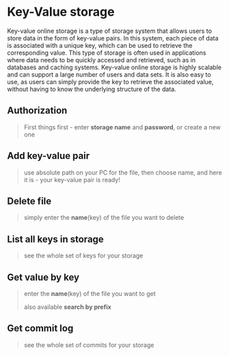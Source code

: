 # Key-Value storage

Key-value online storage is a type of storage system that allows users to store data in the form of key-value pairs. In this system, each piece of data is associated with a unique key, which can be used to retrieve the corresponding value. This type of storage is often used in applications where data needs to be quickly accessed and retrieved, such as in databases and caching systems. Key-value online storage is highly scalable and can support a large number of users and data sets. It is also easy to use, as users can simply provide the key to retrieve the associated value, without having to know the underlying structure of the data.

## Authorization
> First things first - enter **storage name** and **password**, or create a new one

## Add key-value pair
>use absolute path on your PC for the file, then choose name, and here it is - your key-value pair is ready!

## Delete file
> simply enter the **name**(key) of the file you want to delete

## List all keys in storage
> see the whole set of keys for your storage

## Get value by key
> enter the **name**(key) of the file you want to get
> 
> also available **search by prefix**
> 
## Get commit log
> see the whole set of commits for your storage


